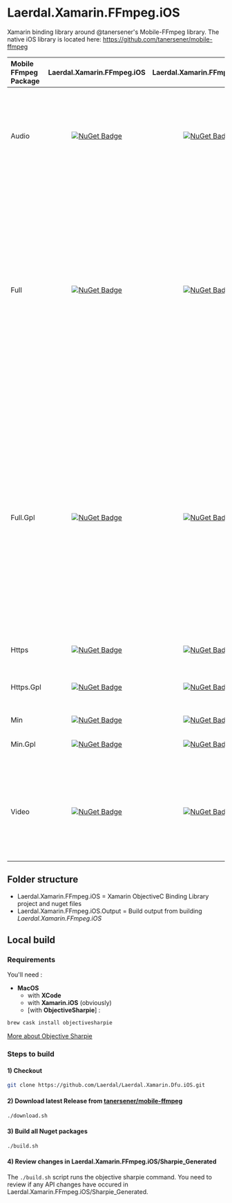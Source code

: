 # Laerdal.Xamarin.FFmpeg.iOS

Xamarin binding library around @tanersener's Mobile-FFmpeg library. The native iOS library is located here: https://github.com/tanersener/mobile-ffmpeg

Mobile FFmpeg Package | Laerdal.Xamarin.FFmpeg.iOS | Laerdal.Xamarin.FFmpeg.Android | External libraries |
|     :----    |     :----:    |     :----:    |     :----:    |
Audio | [![NuGet Badge](https://buildstats.info/nuget/Laerdal.Xamarin.FFmpeg.iOS.Audio)](https://www.nuget.org/packages/Laerdal.Xamarin.FFmpeg.iOS.Audio/) | [![NuGet Badge](https://buildstats.info/nuget/Laerdal.Xamarin.FFmpeg.Android.Audio)](https://www.nuget.org/packages/Laerdal.Xamarin.FFmpeg.Android.Audio/) | lame libilbc libvorbis opencore-amr opus shine soxr speex twolame vo-amrwbenc wavpack |
Full | [![NuGet Badge](https://buildstats.info/nuget/Laerdal.Xamarin.FFmpeg.iOS.Full)](https://www.nuget.org/packages/Laerdal.Xamarin.FFmpeg.iOS.Full/) | [![NuGet Badge](https://buildstats.info/nuget/Laerdal.Xamarin.FFmpeg.Android.Full)](https://www.nuget.org/packages/Laerdal.Xamarin.FFmpeg.Android.Full/) | fontconfig freetype fribidi gmp gnutls kvazaar lame libaom libass libiconv libilbc libtheora libvorbis libvpx libwebp libxml2 opencore-amr opus shine snappy soxr speex twolame vo-amrwbenc wavpack |
Full.Gpl | [![NuGet Badge](https://buildstats.info/nuget/Laerdal.Xamarin.FFmpeg.iOS.Full.Gpl)](https://www.nuget.org/packages/Laerdal.Xamarin.FFmpeg.iOS.Full.Gpl/) | [![NuGet Badge](https://buildstats.info/nuget/Laerdal.Xamarin.FFmpeg.Android.Full.Gpl)](https://www.nuget.org/packages/Laerdal.Xamarin.FFmpeg.Android.Full.Gpl/) | fontconfig freetype fribidi gmp gnutls kvazaar lame libaom libass libiconv libilbc libtheora libvorbis libvpx libwebp libxml2 opencore-amr opus shine snappy soxr speex twolame vid.stab vo-amrwbenc wavpack x264 x265 xvidcore |
Https | [![NuGet Badge](https://buildstats.info/nuget/Laerdal.Xamarin.FFmpeg.iOS.Https)](https://www.nuget.org/packages/Laerdal.Xamarin.FFmpeg.iOS.Https/) | [![NuGet Badge](https://buildstats.info/nuget/Laerdal.Xamarin.FFmpeg.Android.Https)](https://www.nuget.org/packages/Laerdal.Xamarin.FFmpeg.Android.Https/) | gmp gnutls |
Https.Gpl | [![NuGet Badge](https://buildstats.info/nuget/Laerdal.Xamarin.FFmpeg.iOS.Https.Gpl)](https://www.nuget.org/packages/Laerdal.Xamarin.FFmpeg.iOS.Https.Gpl/) | [![NuGet Badge](https://buildstats.info/nuget/Laerdal.Xamarin.FFmpeg.Android.Https.Gpl)](https://www.nuget.org/packages/Laerdal.Xamarin.FFmpeg.Android.Https.Gpl/) | gmp gnutls vid.stab x264 x265 xvidcore |
Min | [![NuGet Badge](https://buildstats.info/nuget/Laerdal.Xamarin.FFmpeg.iOS.Min)](https://www.nuget.org/packages/Laerdal.Xamarin.FFmpeg.iOS.Min/) | [![NuGet Badge](https://buildstats.info/nuget/Laerdal.Xamarin.FFmpeg.Android.Min)](https://www.nuget.org/packages/Laerdal.Xamarin.FFmpeg.Android.Min/) | - |
Min.Gpl | [![NuGet Badge](https://buildstats.info/nuget/Laerdal.Xamarin.FFmpeg.iOS.Min.Gpl)](https://www.nuget.org/packages/Laerdal.Xamarin.FFmpeg.iOS.Min.Gpl/) | [![NuGet Badge](https://buildstats.info/nuget/Laerdal.Xamarin.FFmpeg.Android.Min.Gpl)](https://www.nuget.org/packages/Laerdal.Xamarin.FFmpeg.Android.Min.Gpl/) | vid.stab x264 x265 xvidcore |
Video | [![NuGet Badge](https://buildstats.info/nuget/Laerdal.Xamarin.FFmpeg.iOS.Video)](https://www.nuget.org/packages/Laerdal.Xamarin.FFmpeg.iOS.Video/) | [![NuGet Badge](https://buildstats.info/nuget/Laerdal.Xamarin.FFmpeg.Android.Video)](https://www.nuget.org/packages/Laerdal.Xamarin.FFmpeg.Android.Video/) | fontconfig freetype fribidi kvazaar libaom libass libiconv libtheora libvpx libwebp snappy |

## Folder structure

- Laerdal.Xamarin.FFmpeg.iOS = Xamarin ObjectiveC Binding Library project and nuget files
- Laerdal.Xamarin.FFmpeg.iOS.Output = Build output from building *Laerdal.Xamarin.FFmpeg.iOS*

## Local build

### Requirements

You'll need :

- **MacOS**
  - with **XCode**
  - with **Xamarin.iOS** (obviously)
  - [with **ObjectiveSharpie**] :

```bash
brew cask install objectivesharpie
```

[More about Objective Sharpie](https://docs.microsoft.com/en-us/xamarin/cross-platform/macios/binding/objective-sharpie/get-started)

### Steps to build

#### 1) Checkout

```bash
git clone https://github.com/Laerdal/Laerdal.Xamarin.Dfu.iOS.git
```

#### 2) Download latest Release from [tanersener/mobile-ffmpeg](https://github.com/tanersener/mobile-ffmpeg/releases)

```bash
./download.sh
```

#### 3) Build all Nuget packages

```bash
./build.sh
```

#### 4) Review changes in Laerdal.Xamarin.FFmpeg.iOS/Sharpie_Generated

The `./build.sh` script runs the objective sharpie command. You need to review if any API changes have occured in Laerdal.Xamarin.FFmpeg.iOS/Sharpie_Generated.
